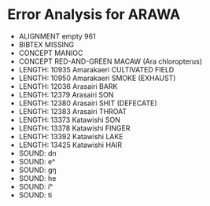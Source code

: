 # Error Analysis for ARAWA
* ALIGNMENT empty 961
* BIBTEX MISSING 
* CONCEPT MANIOC
* CONCEPT RED-AND-GREEN MACAW (Ara chloropterus)
* LENGTH: 10935 Amarakaeri CULTIVATED FIELD
* LENGTH: 10950 Amarakaeri SMOKE (EXHAUST)
* LENGTH: 12036 Arasairi BARK
* LENGTH: 12379 Arasairi SON
* LENGTH: 12380 Arasairi SHIT (DEFECATE)
* LENGTH: 12383 Arasairi THROAT
* LENGTH: 13373 Katawishi SON
* LENGTH: 13378 Katawishi FINGER
* LENGTH: 13392 Katawishi LAKE
* LENGTH: 13425 Katawishi HAIR
* SOUND: dn
* SOUND: eⁿ
* SOUND: gŋ
* SOUND: he
* SOUND: iʰ
* SOUND: ti
